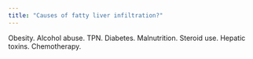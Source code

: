 ```yaml
---
title: "Causes of fatty liver infiltration?"
---
```

Obesity. Alcohol abuse. TPN. Diabetes. Malnutrition. Steroid use. Hepatic toxins. Chemotherapy.

